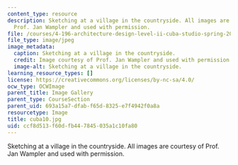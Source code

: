 ```yaml
---
content_type: resource
description: Sketching at a village in the countryside. All images are courtesy of
  Prof. Jan Wampler and used with permission.
file: /courses/4-196-architecture-design-level-ii-cuba-studio-spring-2004/ccf8d513f60dfb447845035a1c10fa80_cuba10.jpg
file_type: image/jpeg
image_metadata:
  caption: Sketching at a village in the countryside.
  credit: Image courtesy of Prof. Jan Wampler and used with permission.
  image-alt: Sketching at a village in the countryside.
learning_resource_types: []
license: https://creativecommons.org/licenses/by-nc-sa/4.0/
ocw_type: OCWImage
parent_title: Image Gallery
parent_type: CourseSection
parent_uid: 693a15a7-dfab-f65d-8325-e7f4942f0a8a
resourcetype: Image
title: cuba10.jpg
uid: ccf8d513-f60d-fb44-7845-035a1c10fa80
---
```

Sketching at a village in the countryside. All images are courtesy of Prof. Jan Wampler and used with permission.